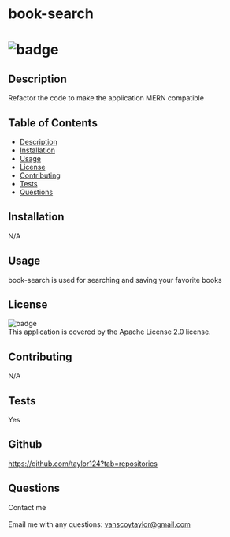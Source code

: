 <h1>book-search <h1>

  ![badge](https://img.shields.io/badge/License-Apache%20License%202.0-blue.svg)


  ## <h2>Description</h2>
  Refactor the code to make the application MERN compatible

  ## Table of Contents
  - [Description](#description)
  - [Installation](#installation)
  - [Usage](#usage)
  - [License](#license)
  - [Contributing](#contributing)
  - [Tests](#tests)
  - [Questions](#questions)

  ## Installation
  N/A

  ## Usage
  book-search is used for searching and saving your favorite books

  ## License
  ![badge](https://img.shields.io/badge/License-Apache%20License%202.0-darkyellow)
  <br />
  This application is covered by the Apache License 2.0 license.

  ## Contributing
  N/A

  ## Tests
  Yes
  
  ## Github
  https://github.com/taylor124?tab=repositories

  ## <h2 >Questions</h2>
  Contact me<br />
  <br />
  Email me with any questions: vanscoytaylor@gmail.com<br /><br />
